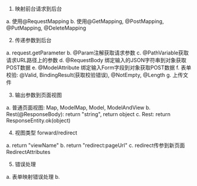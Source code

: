 
1. 映射前台请求到后台

a. 使用@RequestMapping
b. 使用@GetMapping, @PostMapping, @PutMapping, @DeleteMapping


2. 传递参数到后台

a. request.getParameter
b. @Param注解获取请求参数
c. @PathVariable获取请求URL路径上的参数
d. @RequestBody 绑定输入的JSON字符串到对象获取POST数据
e. @ModelAttribute 绑定输入Form字段到对象获取POST数据
f. 表单校验: @Valid, BindingResult(获取校验错误), @NotEmpty, @Length
g. 上传文件



3.  输出参数到页面视图

a. 普通页面视图: Map, ModelMap, Model, ModelAndView
b. Rest(@ResponseBody): return "string", return object
c. Rest: return ResponseEntity.ok(object)


4. 视图类型 forward/redirect

a. return "viewName"
b. return "redirect:pageUrl"
c. redirect传参到新页面RedirectAttributes


5. 错误处理

a. 表单映射错误处理
b. 

